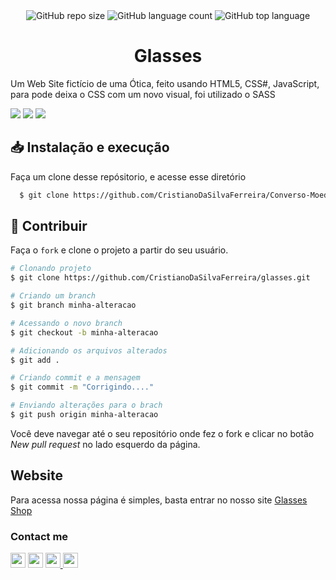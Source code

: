<div align="center">
 <img alt="GitHub repo size" src="https://img.shields.io/github/repo-size/CristianoDaSilvaFerreira/glasses"> <img alt="GitHub language count" src="https://img.shields.io/github/languages/count/CristianoDaSilvaFerreira/glasses"> <img alt="GitHub top language" src="https://img.shields.io/github/languages/top/CristianoDaSilvaFerreira/glasses">
</div>

<h1 align="center">Glasses</h1>

 <p>Um Web Site fictício de uma Ótica, feito usando HTML5, CSS#, JavaScript, para pode deixa o CSS com um novo visual, foi utilizado o SASS</p>
 
 
<img src="https://user-images.githubusercontent.com/68359459/142725337-55ac6b4d-f5d0-4bac-91bf-a8ff2c5266f7.png">

<img src="https://user-images.githubusercontent.com/68359459/142725351-9225427b-f390-463d-a775-ec0893a3b81e.png">

<img src="https://user-images.githubusercontent.com/68359459/142725356-4d7f8f73-0ce6-4bef-a334-044c19c42c88.png">


## 📥 Instalação e execução
Faça um clone desse repósitorio, e acesse esse diretório
```bash
  $ git clone https://github.com/CristianoDaSilvaFerreira/Converso-Moeda-VanillaJS.git
```

## :muscle: Contribuir

Faça o `fork` e clone o projeto a partir do seu usuário.

```bash
# Clonando projeto
$ git clone https://github.com/CristianoDaSilvaFerreira/glasses.git

# Criando um branch
$ git branch minha-alteracao

# Acessando o novo branch
$ git checkout -b minha-alteracao

# Adicionando os arquivos alterados
$ git add .

# Criando commit e a mensagem
$ git commit -m "Corrigindo...."

# Enviando alterações para o brach
$ git push origin minha-alteracao
```
Você deve navegar até o seu repositório onde fez o fork e clicar no botão *New pull request* no lado esquerdo da página.


## Website
Para acessa nossa página é simples, basta entrar no nosso site <a href="https://cristianodasilvaferreira.github.io/glasses//" target="_black">Glasses Shop</a>



<h3>Contact me</p>
<a href="https://github.com/CristiaDaSilvaFerreira" alt="github" target="_blank"><img height="24" src="https://img.shields.io/badge/GitHub-000000?&style=flat-square&logo=GitHub&logoColor=white"></a> <a href="https://www.linkedin.com/in/cristiano-da-silva-ferreira" alt="linkedin" target="_blank"> <img height="24" src="https://img.shields.io/badge/LinkedIn-%230077B5.svg?&style=flat-square&logo=linkedin&logoColor=white"></a> <a href="https://wa.me/5521983765945" alt="WhatsApp" target="_blank"> <img height="24" src="https://img.shields.io/badge/-WhatsApp-25d366?style=flat-square&labelColor=25d366&logo=whatsapp&logoColor=white&link=https://wa.me5521983765945"/> </a> <a href="mailto:cristianodevsystem@gmail.com" alt="gmail" target="_blank"> <img height="24" src="https://img.shields.io/badge/-Gmail-FF0000?style=flat-square&labelColor=FF0000&logo=gmail&logoColor=white&link=mailto:cristianodevsystem@gmail.com" /></a>
</div>
